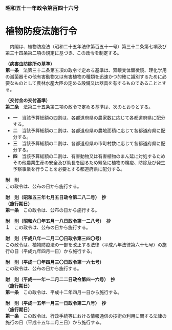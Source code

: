 ### 昭和五十一年政令第百四十六号  
# 植物防疫法施行令  
　内閣は、植物防疫法（昭和二十五年法律第百五十一号）第三十二条第七項及び第三十四条第二項の規定に基づき、この政令を制定する。  
  
**（病害虫防除所の基準）**  
**第一条**　法第三十二条第五項の政令で定める基準は、双眼実体顕微鏡、理化学用の滅菌器その他有害動物又は有害植物の種類を迅速かつ的確に識別するために必要なものとして農林水産大臣の定める設備又は器具を有するものであることとする。  
  
**（交付金の交付基準）**  
**第二条**　法第三十五条第二項の政令で定める基準は、次のとおりとする。  
* **一**　当該予算総額の四割は、各都道府県の農家数に応じて各都道府県に配分する。  
* **二**　当該予算総額の二割は、各都道府県の農地面積に応じて各都道府県に配分する。  
* **三**　当該予算総額の二割は、各都道府県の市町村数に応じて各都道府県に配分する。  
* **四**　当該予算総額の二割は、有害動物又は有害植物のまん延に対処するためその他農業生産の安全及び助長を図るため緊急に植物の検疫、防除及び発生予察事業を行うことを必要とする都道府県に配分する。  
  
**附　則**  
この政令は、公布の日から施行する。  
  
**附　則（昭和五三年七月五日政令第二八二号）　抄**  
**（施行期日）**  
**第一条**　この政令は、公布の日から施行する。  
  
**附　則（昭和六〇年五月一八日政令第一二八号）　抄**  
**１**　この政令は、公布の日から施行する。  
  
**附　則（平成八年一二月二〇日政令第三四〇号）**  
この政令は、植物防疫法の一部を改正する法律（平成八年法律第六十七号）の施行の日（平成九年四月一日）から施行する。  
  
**附　則（平成一〇年四月三〇日政令第一六七号）**  
この政令は、公布の日から施行する。  
  
**附　則（平成一一年一二月二二日政令第四一六号）　抄**  
**（施行期日）**  
**第一条**　この政令は、平成十二年四月一日から施行する。  
  
**附　則（平成一五年一月三一日政令第二八号）　抄**  
**（施行期日）**  
**第一条**　この政令は、行政手続等における情報通信の技術の利用に関する法律の施行の日（平成十五年二月三日）から施行する。  
  
